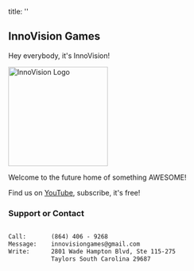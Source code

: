 title: ''

## InnoVision Games

Hey everybody, it's InnoVision!

<img src="/docs/assets/img/innovision_games_logo" alt="InnoVision Logo" width="200"/>

Welcome to the future home of something AWESOME!

Find us on [YouTube](https://www.youtube.com/@innovisiongames?sub_confirmation=1), subscribe, it's free!


### Support or Contact

```markdown

Call:       (864) 406 - 9268
Message:    innovisiongames@gmail.com
Write:      2801 Wade Hampton Blvd, Ste 115-275
            Taylors South Carolina 29687
```
